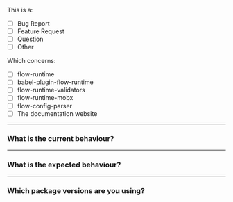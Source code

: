 <!--
  Thanks for using flow-runtime! To help us address your issue quickly please
  provide as much information about the problem you're facing, or the feature you'd like adding.
-->

This is a:

 - [ ] Bug Report
 - [ ] Feature Request
 - [ ] Question
 - [ ] Other

Which concerns:

 - [ ] flow-runtime
 - [ ] babel-plugin-flow-runtime
 - [ ] flow-runtime-validators
 - [ ] flow-runtime-mobx
 - [ ] flow-config-parser
 - [ ] The documentation website

---

### What is the current behaviour?
<!--
  If this is a bug report or question, please include example code wherever possible.
  If your code is private and you can't share it, please create a sanitized version
  which reproduces the issue. You may find the online demo useful for this:
  https://codemix.github.io/flow-runtime/#/try

  NOTE: It is **extremely** difficult to fix bugs without examples!
-->

---

### What is the expected behaviour?
<!--
  Please describe what you'd expect to happen under these circumstances.
  If you are describing a bug in the babel plugin, please indicate the output
  you'd expect it to produce.
-->

---

### Which package versions are you using?
<!--
  If this is a bug, which version(s) of the affected package(s) are you using?
  If you're describing a bug specific to an environment, like a certain browser
  or node version, please include that information here too.
-->

